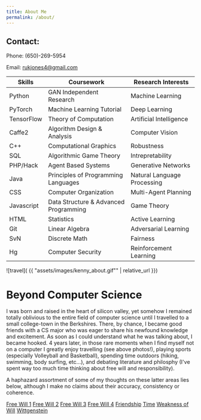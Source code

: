 ```yaml
---
title: About Me
permalink: /about/
---
```


## Contact:

Phone: (650)-269-5954

Email: rukjones4@gmail.com

Skills  |  Coursework | Research Interests
--- | --- | ---
Python | GAN Independent Research | Machine Learning
PyTorch | Machine Learning Tutorial | Deep Learning
TensorFlow | Theory of Computation | Artificial Intelligence
Caffe2 | Algorithm Design & Analysis | Computer Vision
C++ | Computational Graphics | Robustness
SQL | Algorithmic Game Theory | Intrepretability
PHP/Hack | Agent Based Systems | Generative Networks 
Java | Principles of Programming Languages | Natural Language Processing
CSS | Computer Organization | Multi-Agent Planning 
Javascript |  Data Structure & Advanced Programming | Game Theory
HTML | Statistics | Active Learning 
Git | Linear Algebra | Adversarial Learning
SvN | Discrete Math | Fairness 
Hg | Computer Security | Reinforcement Learning

![travel]( {{ "assets/images/kenny_about.gif"" | relative_url }})

# Beyond Computer Science

I was born and raised in the heart of silicon valley, yet somehow I remained totally oblivious to the entire field of computer science until I travelled to a small college-town in the Berkshires. There, by chance, I became good friends with a CS major who was eager to share his newfound knowledge and excitement. 
As soon as I could understand what he was talking about, I became hooked. 4 years later, in those rare moments when I find myself not on a computer I greatly enjoy travelling (see above photos!), playing sports (especially Volleyball and Basketball), spending time outdoors (hiking, swimming, body surfing, etc...), and debating literature and philosphy (I've spent way too much time thinking about free will and responsibility).

A haphazard assortment of some of my thoughts on these latter areas lies below, although I make no claims about their accuracy, consistency or coherence. 

[Free Will 1](/pdfs/fw_2.pdf) 
[Free Will 2](/pdfs/fw_2.pdf) 
[Free Will 3](/pdfs/fw_2.pdf) 
[Free Will 4](/pdfs/fw_2.pdf) 
[Friendship](/pdfs/friendship.pdf)
[Time](/pdfs/time.pdf)
[Weakness of Will](/pdfs/akrasia.pdf)
[Wittgenstein](/pdfs/wittgenstein.pdf)